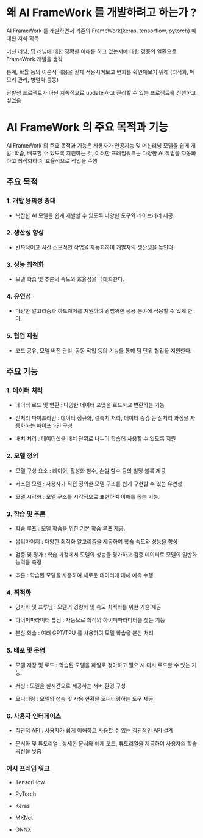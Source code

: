 # 왜 AI FrameWork 를 개발하려고 하는가 ?

AI FrameWork 를 개발하면서 기존의 FrameWork(keras, tensorflow, pytorch) 에 대한 지식 획득

머신 러닝, 딥 러닝에 대한 정확한 이해를 하고 있는지에 대한 검증의 일환으로 FrameWork 개발을 생각

통계, 확률 등의 이론적 내용을 실제 적용시켜보고 변화를 확인해보기 위해 (최적화, 메모리 관리, 병렬화 등등)

단발성 프로젝트가 아닌 지속적으로 update 하고 관리할 수 있는 프로젝트를 진행하고 싶었음

# AI FrameWork 의 주요 목적과 기능

AI FrameWork 의 주요 목적과 기능은 사용자가 인공지능 및 머신러닝 모델을 쉽게 개발, 학습, 배포할 수 있도록 지원하는 것, 이러한 프레임워크는 다양한 AI 작업을 자동화하고 최적화하여, 효율적으로 작업을 수행

## 주요 목적

### 1. 개발 용의성 증대 

- 복잡한 AI 모델을 쉽게 개발할 수 있도록 다양한 도구와 라이브러리 제공

### 2. 생산성 향상 

- 반복적이고 시간 소모적인 작업을 자동화하여 개발자의 생산성을 높인다.

### 3. 성능 최적화 

- 모델 학습 및 추론의 속도와 효율성을 극대화한다.

### 4. 유연성 

- 다양한 알고리즘과 하드웨어를 지원하여 광범위한 응용 분야에 적용할 수 있게 한다.

### 5. 협업 지원 

- 코드 공유, 모델 버전 관리, 공동 작업 등의 기능을 통해 팀 단위 협업을 지원한다.

## 주요 기능

### 1. 데이터 처리

- 데이터 로드 및 변환 : 다양한 데이터 포맷을 로드하고 변환하는 기능

- 전처리 파이프라인 : 데이터 정규화, 결측치 처리, 데이터 증강 등 전처리 과정을 자동화하는 파이프라인 구성

- 배치 처리 : 데이터셋을 배치 단위로 나누어 학습에 사용할 수 있도록 지원

### 2. 모델 정의

- 모델 구성 요소 : 레이어, 활성화 함수, 손실 함수 등의 빌딩 블록 제공

- 커스텀 모델 : 사용자가 직접 정의한 모델 구조를 쉽게 구현할 수 있는 유연성

- 모델 시각화 : 모델 구조를 시각적으로 표현하여 이해를 돕는 기능.

### 3. 학습 및 추론

- 학습 루프 : 모델 학습을 위한 기본 학습 루프 제공.

- 옵티마이저 : 다양한 최적화 알고리즘을 제공하여 학습 속도와 성능을 향상

- 검증 및 평가 : 학습 과정에서 모델의 성능을 평가하고 검증 데이터로 모델의 일반화 능력을 측정

- 추론 : 학습된 모델을 사용하여 새로운 데이터에 대해 예측 수행

### 4. 최적화

- 양자화 및 프루닝 : 모델의 경량화 및 속도 최적화를 위한 기술 제공

- 하이퍼파라미터 튜닝 : 자동으로 최적의 하이퍼파라미터를 찾는 기능

- 분산 학습 : 여러 GPT/TPU 를 사용하여 모델 학습을 분산 처리

### 5. 배포 및 운영

- 모델 저장 및 로드 : 학습된 모델을 파일로 젖아하고 필요 시 다시 로드할 수 있는 기능.

- 서빙 : 모델을 실시간으로 제공하는 서버 환경 구성

- 모니터링 : 모델의 성능 및 사용 현황을 모니터링하는 도구 제공

### 6. 사용자 인터페이스 

- 직관적 API : 사용자가 쉽게 이해하고 사용할 수 있는 직관적인 API 설계

- 문서화 및 튜토리얼 : 상세한 문서와 예제 코드, 튜토리얼을 제공하여 사용자의 학습 곡선을 낮춤

### 예시 프레임 워크

- TensorFlow 

- PyTorch

- Keras 

- MXNet

- ONNX

